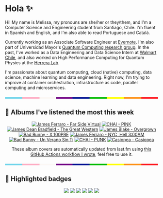 # Hola ✨
Hi! My name is Melissa, my pronouns are she/her or they/them, and I'm a Computer Science and Engineering student from Santiago, Chile. I'm fluent in Spanish and English, and I'm also able to read Portuguese and Català.

Currently working as an Associate Software Engineer at [Evernote](https://evernote.com/). I'm also part of Universidad Mayor's [Quantum Computing research group](https://www.diariomayor.cl/ciencia-um/docentes-y-estudiantes-crean-el-primer-grupo-de-computacion-cuantica-u-mayor.html). In the past, I've worked as a Data Engineering and Data Science Intern at [Walmart Chile](https://github.com/walmartdigital/), and also worked on High Performance Computing for Quantum Physics at the [Herrera Lab](http://fherreralab.com/).

I'm passionate about quantum computing, cloud (native) computing, data science, machine learning and data engineering. Right now, I'm trying to improve at container orchestration, infrastructure as code, parallel computing and microservices.

<img src="hr.png" width="100%" height="5px">

## 🎵 Albums I've listened the most this week
<!-- lastfm -->
<p align="center"><a href="https://www.last.fm/music/James+Ferraro/Far+Side+Virtual"><img src="https://lastfm.freetls.fastly.net/i/u/64s/6000501b749222f1ae0d56f691878ad6.png" title="James Ferraro - Far Side Virtual"></a> <a href="https://www.last.fm/music/CHAI/PINK"><img src="https://lastfm.freetls.fastly.net/i/u/64s/c7061f6efaeb277c1accdb75b5e50ce3.jpg" title="CHAI - PINK"></a> <a href="https://www.last.fm/music/James+Dean+Bradfield/The+Great+Western"><img src="https://lastfm.freetls.fastly.net/i/u/64s/2ff921446fb24ad38d4062ccbafb70de.jpg" title="James Dean Bradfield - The Great Western"></a> <a href="https://www.last.fm/music/James+Blake/Overgrown"><img src="https://lastfm.freetls.fastly.net/i/u/64s/35071298781ffa59c5dcac373186428f.jpg" title="James Blake - Overgrown"></a> <a href="https://www.last.fm/music/Bad+Bunny/X+100PRE"><img src="https://lastfm.freetls.fastly.net/i/u/64s/e220bd192e63a48e6fddda59f3fc7662.jpg" title="Bad Bunny - X 100PRE"></a> <a href="https://www.last.fm/music/James+Ferraro/NYC,+Hell+3:00AM"><img src="https://lastfm.freetls.fastly.net/i/u/64s/b0eed3cd8e8646e384a31192ad978564.jpg" title="James Ferraro - NYC, Hell 3:00AM"></a> <a href="https://www.last.fm/music/Bad+Bunny/Un+Verano+Sin+Ti"><img src="https://lastfm.freetls.fastly.net/i/u/64s/c6dd5eae9d4d12e5aaca39304ea50059.gif" title="Bad Bunny - Un Verano Sin Ti"></a> <a href="https://www.last.fm/music/CHAI/PUNK"><img src="https://lastfm.freetls.fastly.net/i/u/64s/30dc63338a616f4d0c39ba9c86919166.png" title="CHAI - PUNK"></a> <a href="https://www.last.fm/music/Casiopea/Casiopea"><img src="https://lastfm.freetls.fastly.net/i/u/64s/8c2442a3969afcf4aef5681d31de7909.jpg" title="Casiopea - Casiopea"></a> </p>

<p align="center">These album covers are automatically updated from last.fm using <a href="https://github.com/marketplace/actions/lastfm-to-markdown">this GitHub Actions workflow I wrote</a>, feel free to use it.</p>

<img src="hr.png" width="100%" height="5px">

## 🏅 Highlighted badges
<p align="center" style="vertical-align:middle;">
  <a href="https://www.credly.com/badges/c8caff74-4c34-4211-affe-8bd7692771c8"><img src="https://images.credly.com/size/100x100/images/cf9b772d-7cf9-4c11-9aa7-46ab006f0ce6/IBM_Quantum_Challenge_2021_Achievement_V2.png"></a>
  <a href="https://www.credly.com/badges/52a4021b-34e6-413d-a4bd-cc29d3a686f6"><img src="https://images.credly.com/size/100x100/images/28944969-813a-43b9-944f-7910111ce764/Professional_Certificate_-_Data_Science.png"></a>
  <a href="https://www.credly.com/badges/cfeca386-7b9d-487f-8e2b-b3cfa069c734"><img src="https://images.credly.com/size/100x100/images/ac4daa48-1924-4dc5-80cf-ede5a08bac51/Data_Science_Foundations_Specialization.png"></a>
  <a href="https://www.credly.com/badges/0372a945-8a67-4d57-9643-b46b8dbf2fa6"><img src="https://images.credly.com/size/100x100/images/4a5f4849-54ae-461f-97ad-cb9c9a04eb63/Adv_Data_Science_Specialization.png"></a>
  <a href="https://www.credly.com/badges/348acaad-19d1-4f5a-8a6f-145d80dca3dc"><img src="https://images.credly.com/size/100x100/images/1dee8dee-d779-462e-9fd4-df5119546349/Build_Smart_on_Kubernetes_World_Tour.png"></a>
  <a href="https://google.qwiklabs.com/public_profiles/9fac59c2-c0f1-4b5c-b207-47c9cd7d6072"><img src="https://cdn.qwiklabs.com/GHzcYBb00JYUF9Rgf3D9A4inwRHYnFtISMvcRlb%2FClU%3D" width="100px"></a>
</p>
